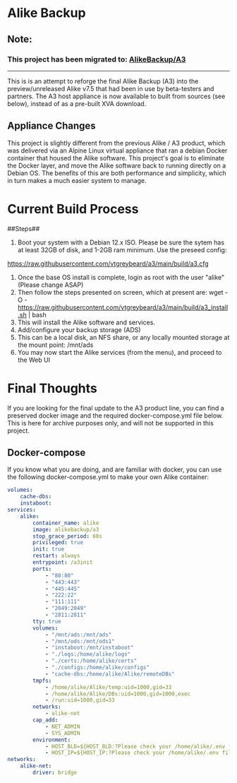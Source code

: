 # Alike Backup

## Note: ## 
### This project has been migrated to: [AlikeBackup/A3](https://github.com/alikebackup/a3) ###

---

This is is an attempt to reforge the final Alike Backup (A3) into the preview/unreleased Alike v7.5 that had been in use by beta-testers and partners.
The A3 host appliance is now available to built from sources (see below), instead of as a pre-built XVA download.

## Appliance Changes ##
This project is slightly different from the previous Alike / A3 product, which was delivered via an Alpine Linux virtual appliance that ran a debian Docker container that housed the Alike software.
This project's goal is to eliminate the Docker layer, and move the Alike software back to running directly on a Debian OS.  The benefits of this are both performance and simplicity, which in turn makes a much easier system to manage.


# Current Build Process #
##Steps##
1. Boot your system with a Debian 12.x ISO.  Please be sure the sytem has at least 32GB of disk, and 1-2GB ram minimum.
Use the preseed config:

https://raw.githubusercontent.com/vtgreybeard/a3/main/build/a3.cfg
1. Once the base OS install is complete, login as root with the user "alike"  (Please change ASAP)
1. Then follow the steps presented on screen, which at present are:
  wget -O - https://raw.githubusercontent.com/vtgreybeard/a3/main/build/a3_install.sh | bash
1. This will install the Alike software and services.
1. Add/configure your backup storage (ADS)
1. This can be a local disk, an NFS share, or any locally mounted storage at the mount point: /mnt/ads
1. You may now start the Alike services (from the menu), and proceed to the Web UI

# Final Thoughts #
If you are looking for the final update to the A3 product line, you can find a preserved docker image and the required docker-compose.yml file below.  This is here for archive purposes only, and will not be supported in this project.

## Docker-compose ###

If you know what you are doing, and are familiar with docker, you can use the following docker-compose.yml to make your own Alike container:
```yaml
volumes:
    cache-dbs:
    instaboot:
services:
    alike:
        container_name: alike
        image: alikebackup/a3
        stop_grace_period: 60s
        privileged: true
        init: true
        restart: always
        entrypoint: /a3init
        ports:
            - "80:80"
            - "443:443"
            - "445:445"
            - "222:22"
            - "111:111"
            - "2049:2049"
            - "2811:2811"
        tty: true
        volumes:
            - "/mnt/ads:/mnt/ads"
            - "/mnt/ods:/mnt/ods1"
            - "instaboot:/mnt/instaboot"
            - "./logs:/home/alike/logs"
            - "./certs:/home/alike/certs"
            - "./configs:/home/alike/configs"
            - "cache-dbs:/home/alike/Alike/remoteDBs"
        tmpfs:
            - /home/alike/Alike/temp:uid=1000,gid=33
            - /home/alike/Alike/DBs:uid=1000,gid=1000,exec
            - /run:uid=1000,gid=33
        networks:
            - alike-net
        cap_add:
            - NET_ADMIN
            - SYS_ADMIN
        environment:
            - HOST_BLD=${HOST_BLD:?Please check your /home/alike/.env file}
            - HOST_IP=${HOST_IP:?Please check your /home/alike/.env file}
networks:             
    alike-net:         
        driver: bridge 

```
